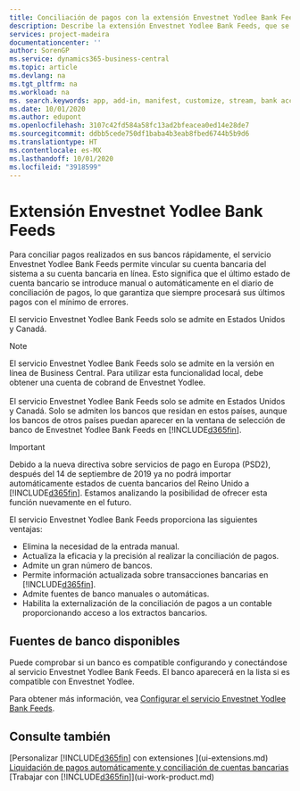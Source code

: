 ```yaml
---
title: Conciliación de pagos con la extensión Envestnet Yodlee Bank Feeds | Documentos de Microsoft
description: Describe la extensión Envestnet Yodlee Bank Feeds, que se vincula a las cuentas bancarias para que pueda conciliar pagos rápidamente.
services: project-madeira
documentationcenter: ''
author: SorenGP
ms.service: dynamics365-business-central
ms.topic: article
ms.devlang: na
ms.tgt_pltfrm: na
ms.workload: na
ms. search.keywords: app, add-in, manifest, customize, stream, bank account link
ms.date: 10/01/2020
ms.author: edupont
ms.openlocfilehash: 3107c42fd584a58fc13ad2bfeacea0ed14e28de7
ms.sourcegitcommit: ddbb5cede750df1baba4b3eab8fbed6744b5b9d6
ms.translationtype: HT
ms.contentlocale: es-MX
ms.lasthandoff: 10/01/2020
ms.locfileid: "3918599"
---
```

# <a name="the-envestnet-yodlee-bank-feeds-extension"></a>Extensión Envestnet Yodlee Bank Feeds
Para conciliar pagos realizados en sus bancos rápidamente, el servicio Envestnet Yodlee Bank Feeds permite vincular su cuenta bancaria del sistema a su cuenta bancaria en línea. Esto significa que el último estado de cuenta bancario se introduce manual o automáticamente en el diario de conciliación de pagos, lo que garantiza que siempre procesará sus últimos pagos con el mínimo de errores.

El servicio Envestnet Yodlee Bank Feeds solo se admite en Estados Unidos y Canadá.

> [!NOTE]
> El servicio Envestnet Yodlee Bank Feeds solo se admite en la versión en línea de Business Central. Para utilizar esta funcionalidad local, debe obtener una cuenta de cobrand de Envestnet Yodlee.<br /><br />
> El servicio Envestnet Yodlee Bank Feeds solo se admite en Estados Unidos y Canadá.
> Solo se admiten los bancos que residan en estos países, aunque los bancos de otros países puedan aparecer en la ventana de selección de banco de Envestnet Yodlee Bank Feeds en [!INCLUDE[d365fin](includes/d365fin_md.md)].

> [!IMPORTANT]
> Debido a la nueva directiva sobre servicios de pago en Europa (PSD2), después del 14 de septiembre de 2019 ya no podrá importar automáticamente estados de cuenta bancarios del Reino Unido a [!INCLUDE[d365fin](includes/d365fin_md.md)]. Estamos analizando la posibilidad de ofrecer esta función nuevamente en el futuro.

El servicio Envestnet Yodlee Bank Feeds proporciona las siguientes ventajas:

* Elimina la necesidad de la entrada manual.
* Actualiza la eficacia y la precisión al realizar la conciliación de pagos.
* Admite un gran número de bancos.
* Permite información actualizada sobre transacciones bancarias en [!INCLUDE[d365fin](includes/d365fin_md.md)].
* Admite fuentes de banco manuales o automáticas.
* Habilita la externalización de la conciliación de pagos a un contable proporcionando acceso a los extractos bancarios.

## <a name="available-bank-feeds"></a>Fuentes de banco disponibles
Puede comprobar si un banco es compatible configurando y conectándose al servicio Envestnet Yodlee Bank Feeds. El banco aparecerá en la lista si es compatible con Envestnet Yodlee.

Para obtener más información, vea [Configurar el servicio Envestnet Yodlee Bank Feeds](bank-how-setup-bank-statement-service.md).

## <a name="see-also"></a>Consulte también
[Personalizar [!INCLUDE[d365fin](includes/d365fin_md.md)] con extensiones ](ui-extensions.md)    
[Liquidación de pagos automáticamente y conciliación de cuentas bancarias](receivables-apply-payments-auto-reconcile-bank-accounts.md)  
[Trabajar con [!INCLUDE[d365fin](includes/d365fin_md.md)]](ui-work-product.md)
